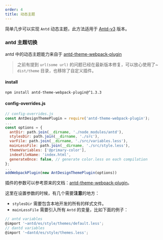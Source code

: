 ```yaml
---
order: 4
title: 动态主题
---
```


简单几步可以实现 `Antd` 动态主题，此方法适用于 [Antd-v3](https://ant.design/) 版本。

### antd 主题切换

antd 中的动态主题能力来自于 [antd-theme-webpack-plugin](https://github.com/mzohaibqc/antd-theme-webpack-plugin)

> 之前有提到 `url(some url)` 的问题已经在最新版本修复，可以放心使用了~
> `dist/theme` 目录，也移除了自定义插件。

#### install

```bash
npm install antd-theme-webpack-plugin@^1.3.3
```

#### config-overrides.js

```js
// config-overrides.js
const AntDesignThemePlugin = require('antd-theme-webpack-plugin');
...
const options = {
  antDir: path.join(__dirname, './node_modules/antd'),
  stylesDir: path.join(__dirname, './src'),
  varFile: path.join(__dirname, './src/variables.less'),
  mainLessFile: path.join(__dirname, './src/style.less'),
  themeVariables: ['@primary-color'],
  indexFileName: 'index.html',
  generateOnce: false, // generate color.less on each compilation
};
...
addWebpackPlugin(new AntDesignThemePlugin(options))
```
插件的参数可以参考原来的文档：[antd-theme-webpack-plugin](https://github.com/mzohaibqc/antd-theme-webpack-plugin)。

这里在设置参数的时候，有几个需要**注意**的地方：

- `stylesDir` 需要包含本地开发的所有的样式文件。
- `mainLessFile` 需要引入所有 `Antd` 的变量，比如下面的例子：

```js
// antd variables
@import '~antd/es/style/themes/default.less';
// dantd variables
@import '~dantd/es/style/themes.less';
```